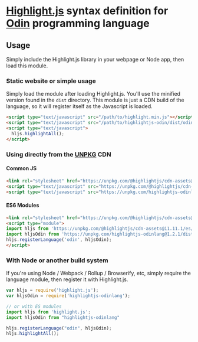 ﻿# [Highlight.js](https://highlightjs.org/) syntax definition for [Odin](https://odin-lang.com/) programming language

## Usage

Simply include the Highlight.js library in your webpage or Node app, then load this module.

### Static website or simple usage

Simply load the module after loading Highlight.js. You'll use the minified version found in the `dist` directory. This module is just a CDN build of the language, so it will register itself as the Javascript is loaded.

```html
<script type="text/javascript" src="/path/to/highlight.min.js"></script>
<script type="text/javascript" src="/path/to/highlightjs-odin/dist/odin.min.js"></script>
<script type="text/javascript">
  hljs.highlightAll();
</script>
```

### Using directly from the [UNPKG](https://unpkg.com) CDN

#### Common JS

```html
<link rel="stylesheet" href="https://unpkg.com/@highlightjs/cdn-assets@11.11.1/styles/default.min.css">
<script type="text/javascript" src="https://unpkg.com/@highlightjs/cdn-assets@11.11.1/highlight.min.js"></script>
<script type="text/javascript" src="https://unpkg.com/highlightjs-odinlang@1.2.1/dist/odin.min.js"></script>
```

#### ES6 Modules

```html
<link rel="stylesheet" href="https://unpkg.com/@highlightjs/cdn-assets@11.11.1/styles/default.min.css">
<script type="module">
import hljs from 'https://unpkg.com/@highlightjs/cdn-assets@11.11.1/es/highlight.min.js';
import hljsOdin from 'https://unpkg.com/highlightjs-odinlang@1.2.1/dist/odin.es.min.js';
hljs.registerLanguage('odin', hljsOdin);
</script>
```

### With Node or another build system

If you're using Node / Webpack / Rollup / Browserify, etc, simply require the language module, then register it with Highlight.js.

```javascript
var hljs = require('highlight.js');
var hljsOdin = require('highlightjs-odinlang');

// or with ES modules
import hljs from 'highlight.js';
import hljsOdin from "highlightjs-odinlang"

hljs.registerLanguage("odin", hljsOdin);
hljs.highlightAll();
```

